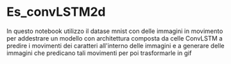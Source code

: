 # Es_convLSTM2d
 In questo notebook utilizzo il datase mnist con delle immagini in movimento per addestrare un modello con architettura composta da celle ConvLSTM a predire i movimenti dei caratteri all'interno delle immagini e a generare delle immagini che predicano tali movimenti per poi trasformarle in gif 
